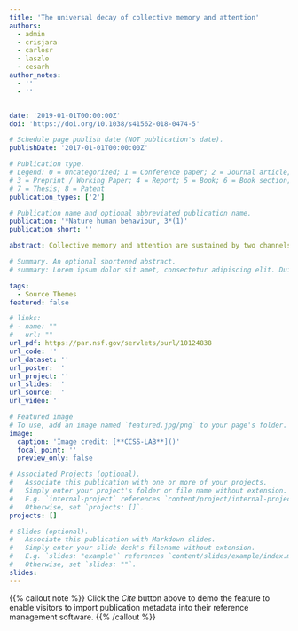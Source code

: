 ```yaml
---
title: 'The universal decay of collective memory and attention'
authors:
  - admin
  - crisjara
  - carlosr
  - laszlo
  - cesarh
author_notes:
  - ''
  - ''


date: '2019-01-01T00:00:00Z'
doi: 'https://doi.org/10.1038/s41562-018-0474-5'

# Schedule page publish date (NOT publication's date).
publishDate: '2017-01-01T00:00:00Z'

# Publication type.
# Legend: 0 = Uncategorized; 1 = Conference paper; 2 = Journal article;
# 3 = Preprint / Working Paper; 4 = Report; 5 = Book; 6 = Book section;
# 7 = Thesis; 8 = Patent
publication_types: ['2']

# Publication name and optional abbreviated publication name.
publication: '*Nature human behaviour, 3*(1)'
publication_short: ''

abstract: Collective memory and attention are sustained by two channels oral communication (communicative memory) and the physical recording of information (cultural memory). Here, we use data on the citation of academic articles and patents, and on the online attention received by songs, movies and biographies, to describe the temporal decay of the attention received by cultural products. We show that, once we isolate the temporal dimension of the decay, the attention received by cultural products decays following a universal biexponential function. We explain this universality by proposing a mathematical model based on communicative and cultural memory, which fits the data better than previously proposed log-normal and exponential models. Our results reveal that biographies remain in our communicative memory the longest (20–30 years) and music the shortest (about 5.6 years). These findings show that the average attention received by cultural products decays following a universal biexponential function.

# Summary. An optional shortened abstract.
# summary: Lorem ipsum dolor sit amet, consectetur adipiscing elit. Duis posuere tellus ac convallis placerat. Proin tincidunt magna sed ex sollicitudin condimentum.

tags:
  - Source Themes
featured: false

# links:
# - name: ""
#   url: ""
url_pdf: https://par.nsf.gov/servlets/purl/10124838
url_code: ''
url_dataset: ''
url_poster: ''
url_project: ''
url_slides: ''
url_source: ''
url_video: ''

# Featured image
# To use, add an image named `featured.jpg/png` to your page's folder.
image:
  caption: 'Image credit: [**CCSS-LAB**]()'
  focal_point: ''
  preview_only: false

# Associated Projects (optional).
#   Associate this publication with one or more of your projects.
#   Simply enter your project's folder or file name without extension.
#   E.g. `internal-project` references `content/project/internal-project/index.md`.
#   Otherwise, set `projects: []`.
projects: []

# Slides (optional).
#   Associate this publication with Markdown slides.
#   Simply enter your slide deck's filename without extension.
#   E.g. `slides: "example"` references `content/slides/example/index.md`.
#   Otherwise, set `slides: ""`.
slides:
---
```


{{% callout note %}}
Click the _Cite_ button above to demo the feature to enable visitors to import publication metadata into their reference management software.
{{% /callout %}}

<!-- Supplementary notes can be added here, including [code and math](https://wowchemy.com/docs/content/writing-markdown-latex/). -->
